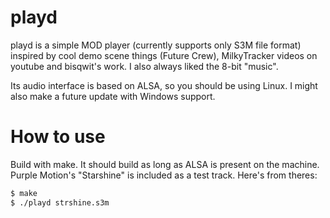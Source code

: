 # playd


playd is a simple MOD player (currently supports only S3M file format) inspired by cool demo scene things (Future Crew), MilkyTracker videos on youtube and bisqwit's work. I also always liked the 8-bit "music".

Its audio interface is based on ALSA, so you should be using Linux. I might also make a future update with Windows support.


# How to use

Build with make. It should build as long as ALSA is present on the machine. Purple Motion's "Starshine" is included as a test track. Here's from theres:
```sh
$ make
$ ./playd strshine.s3m
```
